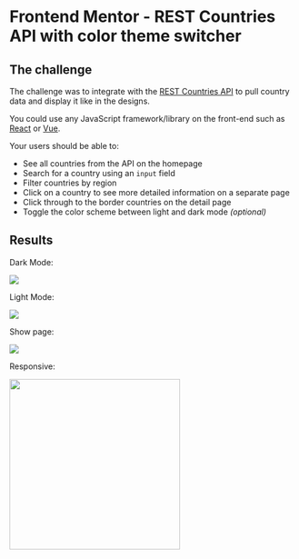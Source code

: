 # Frontend Mentor - REST Countries API with color theme switcher

## The challenge

The challenge was to integrate with the [REST Countries API](https://restcountries.eu) to pull country data and display it like in the designs.

You could use any JavaScript framework/library on the front-end such as [React](https://reactjs.org) or [Vue](https://vuejs.org). 

Your users should be able to:

- See all countries from the API on the homepage
- Search for a country using an `input` field
- Filter countries by region
- Click on a country to see more detailed information on a separate page
- Click through to the border countries on the detail page
- Toggle the color scheme between light and dark mode *(optional)*

## Results

Dark Mode:

<img src="https://user-images.githubusercontent.com/71760740/119536569-22f75f00-bd81-11eb-8654-b6b6695ce6bd.png" />

Light Mode:

<img src="https://user-images.githubusercontent.com/71760740/119536705-49b59580-bd81-11eb-8042-d141f95b8b21.png" />

Show page:

<img src="https://user-images.githubusercontent.com/71760740/119536823-6356dd00-bd81-11eb-8348-c80f16bc15ac.png" />

Responsive:


<img src="https://user-images.githubusercontent.com/71760740/119536787-5cc86580-bd81-11eb-9656-98cf7c0fbcfb.png" width="300px" />


